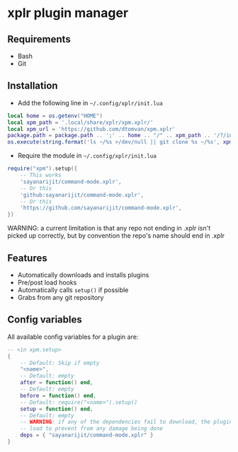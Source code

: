 # xplr plugin manager

## Requirements

- Bash
- Git

## Installation

- Add the following line in `~/.config/xplr/init.lua`

```lua
local home = os.getenv("HOME")
local xpm_path = '.local/share/xplr/xpm.xplr/'
local xpm_url = 'https://github.com/dtomvan/xpm.xplr'
package.path = package.path .. ';' .. home .. "/" .. xpm_path .. '/?/init.lua;'
os.execute(string.format('ls ~/%s >/dev/null || git clone %s ~/%s', xpm_path, xpm_url, xpm_path))
```

- Require the module in `~/.config/xplr/init.lua`

```lua
require("xpm").setup({
    -- This works
    'sayanarijit/command-mode.xplr',
    -- Or this
    'github:sayanarijit/command-mode.xplr',
    -- Or this
    'https://github.com/sayanarijit/command-mode.xplr',
})
```
WARNING: a current limitation is that any repo not ending in .xplr isn't picked
up correctly, but by convention the repo's name should end in .xplr


## Features
- Automatically downloads and installs plugins
- Pre/post load hooks
- Automatically calls `setup()` if possible
- Grabs from any git repository

## Config variables
All available config variables for a plugin are:
```lua
-- <in xpm.setup>
{
    -- Default: Skip if empty
    "<name>",
    -- Default: empty
    after = function() end,
    -- Default: empty
    before = function() end,
    -- Default: require("<name>").setup()
    setup = function() end,
    -- Default: empty
    -- WARNING: if any of the dependencies fail to download, the plugin won't
    -- load to prevent from any damage being done
    deps = { "sayanarijit/command-mode.xplr" }
}
```
